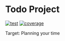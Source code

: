 # Todo Project

[![test](https://github.com/sbx0/todo/actions/workflows/build.yml/badge.svg)](https://github.com/sbx0/todo/actions/workflows/build.yml)
[![coverage](https://img.shields.io/badge/coverage-39%25-red.svg)](https://todo-code-coverage.sbx0.cn/)

Target: Planning your time

















